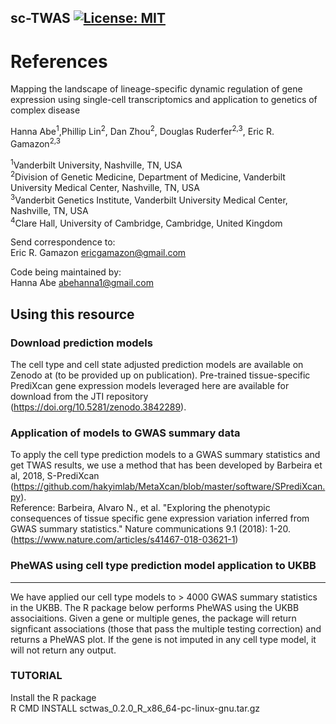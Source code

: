 ## sc-TWAS [![License: MIT](https://img.shields.io/badge/License-MIT-yellow.svg)](https://github.com/gamazonlab/SingleCellPrediXcan/blob/main/LICENSE)

# References 

Mapping the landscape of lineage-specific dynamic regulation of gene expression using single-cell transcriptomics and application to genetics of complex disease

Hanna Abe<sup>1</sup>,Phillip Lin<sup>2</sup>, Dan Zhou<sup>2</sup>, Douglas Ruderfer<sup>2,3</sup>, Eric R. Gamazon<sup>2,3

<sup>1</sup>Vanderbilt University, Nashville, TN, USA <br>
<sup>2</sup>Division of Genetic Medicine, Department of Medicine, Vanderbilt University Medical Center, Nashville, TN, USA <br>
<sup>3</sup>Vanderbit Genetics Institute, Vanderbilt University Medical Center, Nashville, TN, USA<br>
<sup>4</sup>Clare Hall, University of Cambridge, Cambridge, United Kingdom<br>

Send correspondence to:<br>
Eric R. Gamazon ericgamazon@gmail.com<br>

Code being maintained by:<br>
Hanna Abe abehanna1@gmail.com

## Using this resource

### Download prediction models <br>
The cell type and cell state adjusted prediction models are available on Zenodo at (to be provided up on publication). Pre-trained tissue-specific PrediXcan gene expression models leveraged here are available for download from the JTI repository (https://doi.org/10.5281/zenodo.3842289).

### Application of models to GWAS summary data 
To apply the cell type prediction models to a GWAS summary statistics and get TWAS results, we use a method that has been developed by Barbeira et al, 2018, S-PrediXcan (https://github.com/hakyimlab/MetaXcan/blob/master/software/SPrediXcan.py).<br>
Reference: Barbeira, Alvaro N., et al. "Exploring the phenotypic consequences of tissue specific gene expression variation inferred from GWAS summary statistics." Nature communications 9.1 (2018): 1-20. (https://www.nature.com/articles/s41467-018-03621-1)


### PheWAS using cell type prediction model application to UKBB
---
We have applied our cell type models to > 4000 GWAS summary statistics in the UKBB. The R package below performs PheWAS using the UKBB associaitions. Given a gene or multiple genes, the package will return signficant associations (those that pass the multiple testing correction) and returns a PheWAS plot. If the gene is not imputed in any cell type model, it will not return any output. 

### TUTORIAL
Install the R package <br>
R CMD INSTALL sctwas_0.2.0_R_x86_64-pc-linux-gnu.tar.gz
